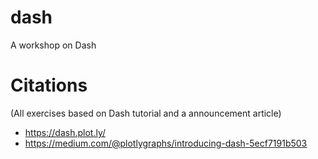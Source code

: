 # dash
A workshop on Dash

# Citations
(All exercises based on Dash tutorial and a announcement article)

- https://dash.plot.ly/
- https://medium.com/@plotlygraphs/introducing-dash-5ecf7191b503
